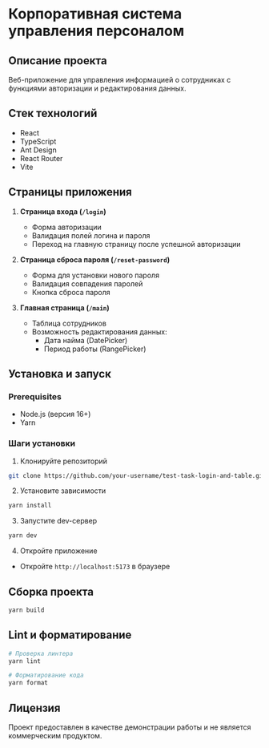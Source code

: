 # Корпоративная система управления персоналом

## Описание проекта

Веб-приложение для управления информацией о сотрудниках с функциями авторизации и редактирования данных.

## Стек технологий

- React
- TypeScript
- Ant Design
- React Router
- Vite

## Страницы приложения

1. **Страница входа (`/login`)**

    - Форма авторизации
    - Валидация полей логина и пароля
    - Переход на главную страницу после успешной авторизации

2. **Страница сброса пароля (`/reset-password`)**

    - Форма для установки нового пароля
    - Валидация совпадения паролей
    - Кнопка сброса пароля

3. **Главная страница (`/main`)**
    - Таблица сотрудников
    - Возможность редактирования данных:
        - Дата найма (DatePicker)
        - Период работы (RangePicker)

## Установка и запуск

### Prerequisites

- Node.js (версия 16+)
- Yarn

### Шаги установки

1. Клонируйте репозиторий

```bash
git clone https://github.com/your-username/test-task-login-and-table.git
```

2. Установите зависимости

```bash
yarn install
```

3. Запустите dev-сервер

```bash
yarn dev
```

4. Откройте приложение

- Откройте `http://localhost:5173` в браузере

## Сборка проекта

```bash
yarn build
```

## Lint и форматирование

```bash
# Проверка линтера
yarn lint

# Форматирование кода
yarn format
```

## Лицензия

Проект предоставлен в качестве демонстрации работы и не является коммерческим продуктом.
